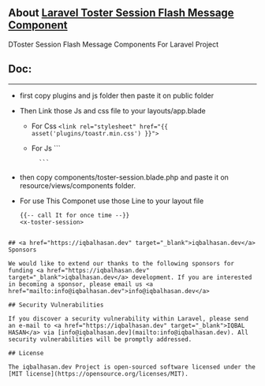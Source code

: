 ## About <a href="javascript:void();" target="_blank">Laravel Toster Session Flash Message Component</a>

DToster Session Flash Message Components For Laravel Project

## Doc:

<hr/>

- first copy plugins and js folder then paste it on public folder

- Then Link those Js and css file to your layouts/app.blade

   - For Css
            ```
            <link rel="stylesheet" href="{{ asset('plugins/toastr.min.css') }}">
            ```
    - For Js
            ```
            <script src="{{asset('plugins/toastr/toastr.min.js')}}"></script>
            <script src="{{asset('js/toster-session.js')}}"></script>

            ```

- then copy components/toster-session.blade.php and paste it on resource/views/components folder.

- For use This Componet use those Line to your layout file

  ```
  {{-- call It for once time --}}
  <x-toster-session>
  ```

```

## <a href="https://iqbalhasan.dev" target="_blank">iqbalhasan.dev</a> Sponsors

We would like to extend our thanks to the following sponsors for funding <a href="https://iqbalhasan.dev" target="_blank">iqbalhasan.dev</a> development. If you are interested in becoming a sponsor, please email us <a href="mailto:info@iqbalhasan.dev">info@iqbalhasan.dev</a>

## Security Vulnerabilities

If you discover a security vulnerability within Laravel, please send an e-mail to <a href="https://iqbalhasan.dev" target="_blank">IQBAL HASAN</a> via [info@iqbalhasan.dev](mailto:info@iqbalhasan.dev). All security vulnerabilities will be promptly addressed.

## License

The iqbalhasan.dev Project is open-sourced software licensed under the [MIT license](https://opensource.org/licenses/MIT).

```

```

```
